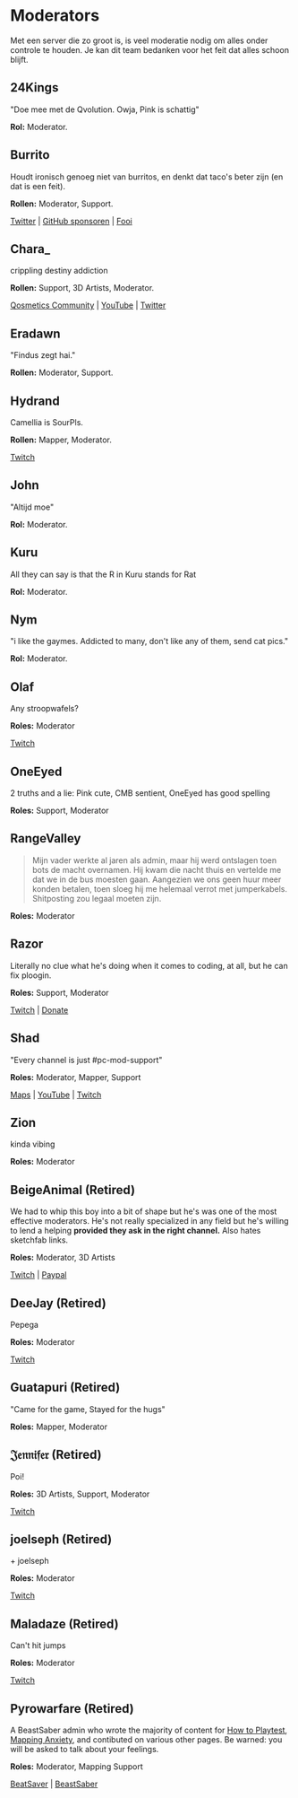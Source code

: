 # Moderators
Met een server die zo groot is, is veel moderatie nodig om alles onder controle te houden. Je kan dit team bedanken voor het feit dat alles schoon blijft.

## 24Kings
"Doe mee met de Qvolution. Owja, Pink is schattig"

**Rol:** Moderator.

## Burrito
Houdt ironisch genoeg niet van burritos, en denkt dat taco's beter zijn (en dat is een feit).

**Rollen:** Moderator, Support.

[Twitter](https://twitter.com/BurritoSOFTWARE) | [GitHub sponsoren](https://github.com/sponsors/burritosoftware) | [Fooi](https://streamelements.com/burritosoft/tip)

## Chara_
crippling destiny addiction

**Rollen:** Support, 3D Artists, Moderator.

[Qosmetics Community](https://discord.gg/qosmetics) | [YouTube](https://www.youtube.com/c/CharaHere) | [Twitter](https://twitter.com/ItsCharaHere)

## Eradawn
"Findus zegt hai."

**Rollen:** Moderator, Support.

## Hydrand
Camellia is SourPls.

**Rollen:** Mapper, Moderator.

[Twitch](https://www.twitch.tv/hydrandvr)

## John
"Altijd moe"

**Rol:** Moderator.

## Kuru
All they can say is that the R in Kuru stands for Rat

**Rol:** Moderator.

## Nym
"i like the gaymes. Addicted to many, don't like any of them, send cat pics."

**Rol:** Moderator.

## Olaf
Any stroopwafels?

**Roles:** Moderator

[Twitch](https://twitch.tv/olafstad)

## OneEyed
2 truths and a lie: Pink cute, CMB sentient, OneEyed has good spelling

**Roles:** Support, Moderator

## RangeValley
> Mijn vader werkte al jaren als admin, maar hij werd ontslagen toen bots de macht overnamen. Hij kwam die nacht thuis en vertelde me dat we in de bus moesten gaan. Aangezien we ons geen huur meer konden betalen, toen sloeg hij me helemaal verrot met jumperkabels. Shitposting zou legaal moeten zijn.

**Roles:** Moderator

## Razor
Literally no clue what he's doing when it comes to coding, at all, but he can fix ploogin.

**Roles:** Support, Moderator

[Twitch](https://www.twitch.tv/sarpest_razor) | [Donate](https://streamelements.com/sarpest_razor/tip)

## Shad
"Every channel is just #pc-mod-support"

**Roles:** Moderator, Mapper, Support

[Maps](https://beatsaver.com/uploader/5cff0b7498cc5a672c850a45) | [YouTube](https://www.youtube.com/channel/UCLiwd2iGUDl2kvw8FM2qwFQ) | [Twitch](https://www.twitch.tv/shadlive)

## Zion
kinda vibing

**Roles:** Moderator

## BeigeAnimal (Retired)
We had to whip this boy into a bit of shape but he's was one of the most effective moderators. He's not really specialized in any field but he's willing to lend a helping **provided they ask in the right channel.** Also hates sketchfab links.

**Roles:** Moderator, 3D Artists

[Twitch](https://www.twitch.tv/beigeanimaltv) | [Paypal](https://paypal.me/beigeanimal)

## DeeJay (Retired)
Pepega

**Roles:** Moderator

[Twitch](https://www.twitch.tv/deejayvr)

## Guatapuri (Retired)
"Came for the game, Stayed for the hugs"

**Roles:** Mapper, Moderator

## 𝔍𝔢𝔫𝔫𝔦𝔣𝔢𝔯 (Retired)
Poi!

**Roles:** 3D Artists, Support, Moderator

[Twitch](https://www.twitch.tv/br3uker)

## joelseph (Retired)
\+ joelseph

**Roles:** Moderator

[Twitch](https://www.twitch.tv/tehjoelseph)

## Maladaze (Retired)
Can't hit jumps

**Roles:** Moderator

[Twitch](https://www.twitch.tv/infjager)

## Pyrowarfare (Retired)
A BeastSaber admin who wrote the majority of content for [How to Playtest](./how-to-testplay.md), [Mapping Anxiety](./mapping-anxiety.md), and contibuted on various other pages. Be warned: you will be asked to talk about your feelings.

**Roles:** Moderator, Mapping Support

[BeatSaver](https://beatsaver.com/uploader/5e99c7df3f476a0006596cdf) | [BeastSaber](https://bsaber.com/members/pyrowarfare/)
